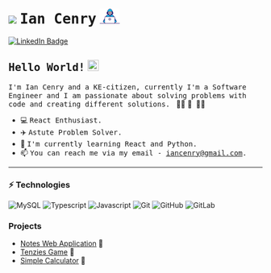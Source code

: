#  <img src="https://media.tenor.com/images/17a04f152e6be03486439b85e3bb045b/tenor.gif" width="30px">   <samp>Ian Cenry</samp>   <img src="https://github.com/iancenry/iancenry/blob/main/assets/developer.gif" width="40px" height="30px">

[![LinkedIn Badge](https://img.shields.io/badge/LinkedIn-%23E4405F.svg?&style=flat-square&logo=linkedin&logoColor=white&color=071A2C&link=https://www.linkedin.com/in/iancenry/)](https://www.linkedin.com/in/iancenry/)

## <samp>Hello World!</samp> <img src="https://github.com/mupezzuol/mupezzuol/blob/master/assets/earth.gif" width="22px" height="22px">

<samp>I'm Ian Cenry and a KE-citizen, currently I'm a Software Engineer and I am passionate about solving problems with code and creating different solutions.
</samp>&nbsp;👨‍💻&nbsp;🚀
</samp>&nbsp;👨‍💻&nbsp;

- 💻&nbsp;<samp>React Enthusiast.</samp>
- ✈️&nbsp;<samp>Astute Problem Solver.</samp>
- 🌱&nbsp;<samp>I'm currently learning React and Python.</samp>
- 📫&nbsp;<samp>You can reach me via my email - iancenry@gmail.com.</samp>

---



###  ⚡ Technologies
![MySQL](https://img.shields.io/badge/-MySQL-e48a00?style=flat-square&logo=mysql)
![Typescript](https://img.shields.io/badge/-Typescript-white?style=flat-square&logo=Typescript)
![Javascript](https://img.shields.io/badge/Javascript-white?style=flat-square&logo=javascript)
![Git](https://img.shields.io/badge/-Git-white?style=flat-square&logo=git)
![GitHub](https://img.shields.io/badge/-GitHub-181717?style=flat-square&logo=github)
![GitLab](https://img.shields.io/badge/-GitLab-FCA121?style=flat-square&logo=gitlab)


### Projects

- [Notes Web Application](https://github.com/iancenry/notes-app)  📓
- [Tenzies Game](https://github.com/iancenry/tenzies-game)   🎰
- [Simple Calculator](https://github.com/iancenry/simple-calculator)   🧮
